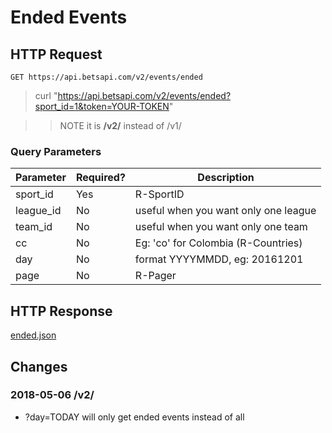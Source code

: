 # Ended Events

## HTTP Request

`GET https://api.betsapi.com/v2/events/ended`

> curl "https://api.betsapi.com/v2/events/ended?sport_id=1&token=YOUR-TOKEN"

>> NOTE it is **/v2/** instead of /v1/

### Query Parameters

Parameter | Required? | Description
--------- | ------- | -----------
sport_id | Yes | R-SportID
league_id | No | useful when you want only one league
team_id | No | useful when you want only one team
cc | No | Eg: 'co' for Colombia (R-Countries)
day | No | format YYYYMMDD, eg: 20161201
page | No | R-Pager

## HTTP Response

[ended.json](../samples/ended.json)

## Changes

### 2018-05-06 /v2/
  * ?day=TODAY will only get ended events instead of all
